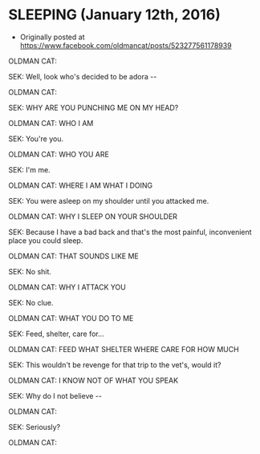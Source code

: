 # SLEEPING (January 12th, 2016)

 * Originally posted at https://www.facebook.com/oldmancat/posts/523277561178939

OLDMAN CAT: <SNORE PURR SNORE PURR>

SEK: Well, look who's decided to be adora --

OLDMAN CAT: <WHAP WHAP WHAP>

SEK: WHY ARE YOU PUNCHING ME ON MY HEAD?

OLDMAN CAT: WHO I AM

SEK: You're you.

OLDMAN CAT: WHO YOU ARE

SEK: I'm me.

OLDMAN CAT: WHERE I AM WHAT I DOING

SEK: You were asleep on my shoulder until you attacked me.

OLDMAN CAT: WHY I SLEEP ON YOUR SHOULDER

SEK: Because I have a bad back and that's the most painful, inconvenient place you could sleep.

OLDMAN CAT: THAT SOUNDS LIKE ME

SEK: No shit.

OLDMAN CAT: WHY I ATTACK YOU

SEK: No clue.

OLDMAN CAT: WHAT YOU DO TO ME

SEK: Feed, shelter, care for...

OLDMAN CAT: FEED WHAT SHELTER WHERE CARE FOR HOW MUCH

SEK: This wouldn't be revenge for that trip to the vet's, would it?

OLDMAN CAT: I KNOW NOT OF WHAT YOU SPEAK

SEK: Why do I not believe --

OLDMAN CAT: <WHAP WHAP WHAP>

SEK: Seriously?

OLDMAN CAT: <PURR SNORE PURR SNORE>


